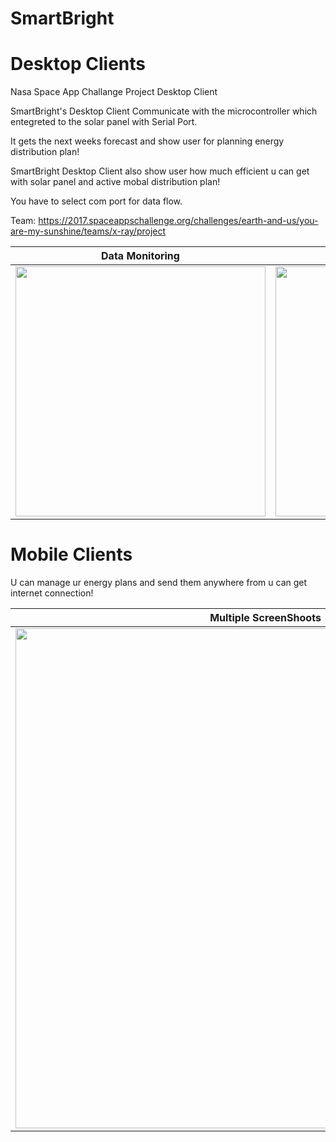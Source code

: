 # SmartBright
# Desktop Clients
Nasa Space App Challange Project Desktop Client

SmartBright's Desktop Client Communicate with the microcontroller which entegreted to the solar panel with Serial Port.

It gets the next weeks forecast and show user for planning energy distribution plan!

SmartBright Desktop Client also show user how much efficient u can get with solar panel and active mobal distribution plan!


You have to select com port for data flow.



Team: https://2017.spaceappschallenge.org/challenges/earth-and-us/you-are-my-sunshine/teams/x-ray/project

   Data Monitoring     | Main Screen
-------------------------|-------------------------
<img src="https://api-2017.spaceappschallenge.org/stream-images/4Ldr7lFmPh7qYvhxXz4JX4WEqU8=/1177/width-800/" width="400"> | <img src="http://i.hizliresim.com/4PoJNG.png" width="400">

# Mobile Clients

U can manage ur energy plans and send them anywhere from u can get internet connection!

  Multiple ScreenShoots   |
-------------------------|
<img src="http://i.hizliresim.com/LyzjWJ.png" width="800">  |


